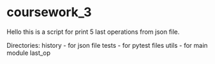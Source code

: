 # coursework_3

Hello this is a script for print 5 last operations from json file.

Directories:
    history - for json file
    tests - for pytest files
    utils - for main module last_op